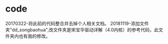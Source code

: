 # code
20170322-将此前的代码整合并去掉个人相关文档。
20181119-添加文件夹"dd_songbaohua",改文件夹是宋宝华驱动详解（4.0内核）的参考代码，此文件夹内也有我的修改。
